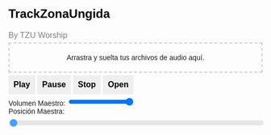 <!DOCTYPE html>
<html lang="es">
<head>
  <meta charset="UTF-8">
  <meta name="viewport" content="width=device-width, initial-scale=1.0">
  <title>TrackZonaUngida</title>

  <script src="https://unpkg.com/wavesurfer.js"></script>
  <style>
    body {
      font-family: 'Arial', sans-serif;
    }

    h2 {
      font-weight: bold;
      font-size: 24px;
      color: black;
    }

    #subtitle {
      font-size: 16px;
      font-weight: normal;
      color: gray;
    }

    button {
      font-size: 16px;
      font-weight: bold;
      padding: 10px;
      cursor: pointer;
      border: none;
    }

    .soloButton {
      background-color: white;
      color: black;
      border: 1px solid black;
      padding: 5px;
      cursor: pointer;
    }

    .soloButton.active {
      background-color: black;
      color: white;
    }

    #playButton.active,
    #pauseButton.active,
    #stopButton.active,
    #openButton.active {
      background-color: black;
      color: white;
    }

    #dropArea {
      border: 2px dashed #ccc;
      padding: 20px;
      text-align: center;
      display: flex;
      flex-direction: column;
      align-items: center;
    }

    p {
      margin: 5px 0;
    }

    #masterSeek {
      width: 100%;
      margin-top: 10px;
      -webkit-appearance: none;
      appearance: none;
      height: 10px;
      background: #ddd;
      outline: none;
      opacity: 0.7;
      transition: opacity 0.2s;
      border-radius: 5px;
    }

    #masterSeek:hover {
      opacity: 1;
    }

    #masterSeek::-webkit-slider-thumb,
    #masterSeek::-moz-range-thumb {
      -webkit-appearance: none;
      appearance: none;
      width: 20px;
      height: 20px;
      background: #3498db;
      cursor: pointer;
      border-radius: 50%;
    }
  </style>
</head>
<body>

<h2>TrackZonaUngida</h2>
<p id="subtitle">By TZU Worship</p>

<div id="dropArea">
  Arrastra y suelta tus archivos de audio aquí.
</div>

<button id="playButton" onclick="playAll()">Play</button>
<button id="pauseButton" onclick="pauseAll()">Pause</button>
<button id="stopButton" onclick="stopAll()">Stop</button> <!-- Nuevo botón "Stop" -->
<button id="openButton" onclick="openAll()">Open</button> <!-- Nuevo botón "Open" -->

<div>
  <label for="masterVolume">Volumen Maestro:</label>
  <input type="range" id="masterVolume" min="0" max="1" step="0.1" value="1" oninput="changeMasterVolume(this.value)">
</div>

<div>
  <label for="masterSeek">Posición Maestra:</label>
  <input type="range" id="masterSeek" min="0" max="100" step="0.1" value="0" oninput="changeMasterPosition(this.value)">
  <div id="masterWaveform"></div>
</div>

<script>
  var audioElements = [];
  var masterVolume = 1;
  var masterWaveform;
  var soloButtons = [];
  var openButtonClicked = false; // Variable para rastrear si se hizo clic en el botón "Open"

  function allowDrop(event) {
    event.preventDefault();
    updateDropAreaStyle('2px dashed #aaa');
  }

  function drop(event) {
    event.preventDefault();
    updateDropAreaStyle('2px dashed #ccc');

    var files = event.dataTransfer.files;

    for (var i = 0; i < files.length; i++) {
      createAudioElement(files[i]);
    }

    initializeMasterWaveform(files);
    updateMasterWaveform(files[0]);

    updateAudioElementsTimeUpdate();
    setMasterWaveformSeek();
  }

  function updateDropAreaStyle(style) {
    document.getElementById('dropArea').style.border = style;
  }

  function createAudioElement(file) {
    var audio = document.createElement('audio');
    audio.src = URL.createObjectURL(file);
    audio.preload = 'auto';
    audio.controls = true;
    audioElements.push(audio);

    var fileName = document.createElement('p');
    fileName.textContent = file.name;

    var soloButton = document.createElement('button');
    soloButton.textContent = 'Solo';
    soloButton.className = 'soloButton';
    soloButton.onclick = function() {
      toggleSolo(audio);
    };
    soloButtons.push({ audio: audio, button: soloButton });

    document.body.appendChild(fileName);
    document.body.appendChild(audio);
    document.body.appendChild(soloButton);
  }

  function initializeMasterWaveform(files) {
    masterWaveform = WaveSurfer.create({
      container: '#masterWaveform',
      waveColor: 'gray',
      progressColor: 'black',
      height: 50,
      cursorWidth: 0,
      interact: true,
    });
  }

  function updateMasterWaveform(file) {
    masterWaveform.load(URL.createObjectURL(file));
  }

  function updateAudioElementsTimeUpdate() {
    audioElements.forEach(function(audio) {
      audio.addEventListener('timeupdate', function() {
        var currentTime = audio.currentTime;
        var duration = audio.duration;
        var percentage = (currentTime / duration) * 100;
        document.getElementById('masterSeek').value = percentage;
        masterWaveform.seekTo(currentTime / duration);
      });
    });
  }

  function setMasterWaveformSeek() {
    masterWaveform.on('seek', function(progress) {
      var currentTime = progress * audioElements[0].duration;
      audioElements.forEach(function(audio) {
        audio.currentTime = currentTime;
      });
    });
  }

  function playAll() {
    audioElements.forEach(function(audio) {
      audio.play();
      audio.volume = masterVolume;
      document.getElementById('playButton').classList.add('active');
      document.getElementById('pauseButton').classList.remove('active');
      document.getElementById('stopButton').classList.remove('active');
    });
  }

  function pauseAll() {
    audioElements.forEach(function(audio) {
      audio.pause();
      document.getElementById('pauseButton').classList.add('active');
      document.getElementById('playButton').classList.remove('active');
      document.getElementById('stopButton').classList.remove('active');
    });
  }

  function stopAll() {
    audioElements.forEach(function(audio) {
      audio.pause();
      audio.currentTime = 0;
      document.getElementById('stopButton').classList.add('active');
      document.getElementById('playButton').classList.remove('active');
      document.getElementById('pauseButton').classList.remove('active');
    });
  }

  function openAll() {
    soloButtons.forEach(function(soloButton) {
      soloButton.button.classList.remove('active');
    });
    audioElements.forEach(function(audio) {
      audio.volume = masterVolume;
    });

    // Alternar entre blanco y negro para el botón "Open"
    openButtonClicked = !openButtonClicked;
    var openButton = document.getElementById('openButton');
    openButton.classList.toggle('active', openButtonClicked);

    document.getElementById('playButton').classList.remove('active');
    document.getElementById('pauseButton').classList.remove('active');
  }

  function changeMasterVolume(value) {
    masterVolume = parseFloat(value);
    audioElements.forEach(function(audio) {
      audio.volume = masterVolume;
    });
  }

  function changeMasterPosition(value) {
    var percentage = parseFloat(value);
    var currentTime = audioElements[0].duration * (percentage / 100);
    audioElements.forEach(function(audio) {
      audio.currentTime = currentTime;
    });
  }

  function toggleSolo(clickedAudio) {
    var soloButton = soloButtons.find(function(solo) {
      return solo.audio === clickedAudio;
    });

    if (soloButton) {
      soloButton.button.classList.toggle('active');

      var activeSolos = soloButtons.filter(function(solo) {
        return solo.button.classList.contains('active');
      });

      if (activeSolos.length > 0) {
        audioElements.forEach(function(audio) {
          audio.volume = activeSolos.some(function(solo) {
            return solo.audio === audio;
          }) ? masterVolume : 0;
        });
      } else {
        audioElements.forEach(function(audio) {
          audio.volume = masterVolume;
        });
      }
    }
  }

  var dropArea = document.getElementById('dropArea');
  dropArea.addEventListener('dragover', allowDrop);
  dropArea.addEventListener('drop', drop);
</script>

</body>
</html>
